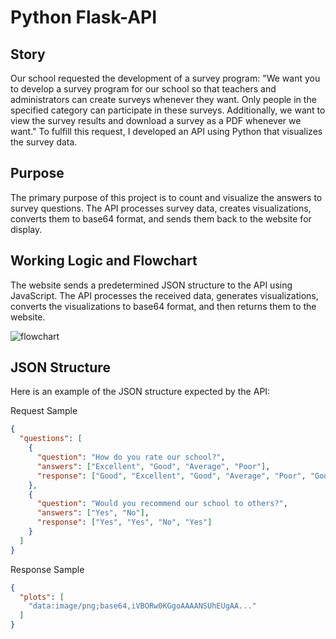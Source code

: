 # Python Flask-API

## Story
Our school requested the development of a survey program: "We want you to develop a survey program for our school so that teachers and administrators can create surveys whenever they want. Only people in the specified category can participate in these surveys. Additionally, we want to view the survey results and download a survey as a PDF whenever we want." To fulfill this request, I developed an API using Python that visualizes the survey data.

## Purpose
The primary purpose of this project is to count and visualize the answers to survey questions. The API processes survey data, creates visualizations, converts them to base64 format, and sends them back to the website for display.

## Working Logic and Flowchart
The website sends a predetermined JSON structure to the API using JavaScript. The API processes the received data, generates visualizations, converts the visualizations to base64 format, and then returns them to the website.

![flowchart](https://github.com/f3riend/flask-counter-api/blob/main/flowchart.png)

## JSON Structure
Here is an example of the JSON structure expected by the API:

Request Sample
```json
{
  "questions": [
    {
      "question": "How do you rate our school?",
      "answers": ["Excellent", "Good", "Average", "Poor"],
      "response": ["Good", "Excellent", "Good", "Average", "Poor", "Good"]
    },
    {
      "question": "Would you recommend our school to others?",
      "answers": ["Yes", "No"],
      "response": ["Yes", "Yes", "No", "Yes"]
    }
  ]
}
```
Response Sample

```json
{
  "plots": [
    "data:image/png;base64,iVBORw0KGgoAAAANSUhEUgAA..."
  ]
}
```
